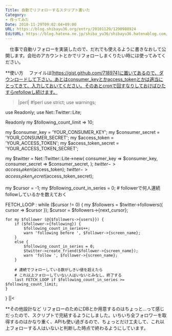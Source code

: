 ```yaml
---
Title: 自動でリフォローするスクリプト書いた
Category:
- 作ってみた
Date: 2010-11-29T09:02:04+09:00
URL: https://blog.shibayu36.org/entry/20101129/1290988924
EditURL: https://blog.hatena.ne.jp/shiba_yu36/shibayu36.hatenablog.com/atom/entry/12704591929888039089
---
```


　仕事で自動リフォローを実装したので、だれでも使えるように書きなおして公開します。会社のアカウントとかでリフォローしまくりたい時には使ってみてください。

**使い方
　ファイルは[https://gist.github.com/718974]に置いてあるので、ダウンロードして下さい。あとはconsumer_keyとかaccess_tokenとかは適当にとってきて、入力しておいてください。そのあとcronで回すなりしておけばひたすらrefollowし続けます。

>|perl|
#!perl
use strict;
use warnings;

use Readonly;
use Net::Twitter::Lite;

Readonly my $following_count_limit => 10;

my $consumer_key = 'YOUR_CONSUMER_KEY';
my $consumer_secret = 'YOUR_CONSUMER_SECRET';
my $access_token = 'YOUR_ACCESS_TOKEN';
my $access_token_secret = 'YOUR_ACCESS_TOKEN_SECRET';


my $twitter = Net::Twitter::Lite->new(
    consumer_key => $consumer_key,
    consumer_secret => $consumer_secret,
);
$twitter->access_token($access_token);
$twitter->access_token_secret($access_token_secret);

my $cursor = -1;
my $following_count_in_series = 0; # followerで何人連続followしているかを数えておく

FETCH_LOOP : while ($cursor != 0) {
    my $followers = $twitter->followers({ cursor => $cursor });
    $cursor = $followers->{next_cursor};

    for my $follower (@{$followers->{users}}) {
        if ($follower->{following}) {
            $following_count_in_series++;
            warn 'following before ', $follower->{screen_name};
        }
        else {
            $following_count_in_series = 0;
            $twitter->create_friend($follower->{screen_name});
            warn 'follow ', $follower->{screen_name};
        }

        # 連続でフォローしている数がしきい値を超えたら
        # これ以上フォローしていない人はいないとみなし、終了する
        last FETCH_LOOP if $following_count_in_series >= $following_count_limit;
    }
}
||<

**その他設計など
リフォローのためにDBとか用意するのはちょっと...って感じだったので、スクリプトで完結するようにしました。いちいち全フォロワーを取得するのはかなり重く、APIも使い過ぎるので、ちょっとだけ工夫して、これ以上フォローする人はいないと判断した時点で終わるようにしています。
